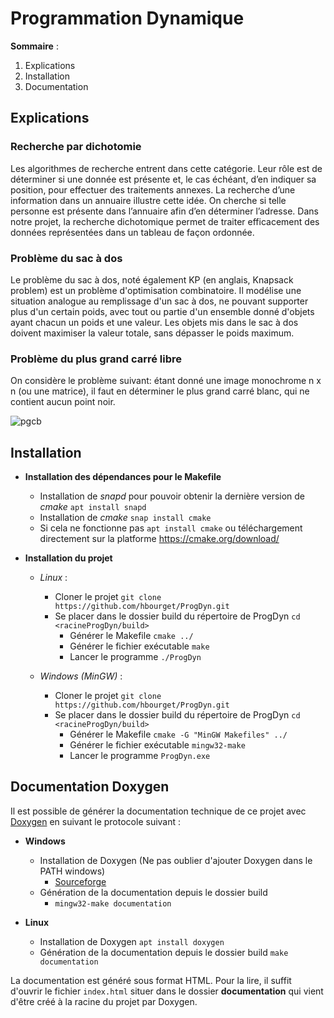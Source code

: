 # Programmation Dynamique

**Sommaire** :

1. Explications
2. Installation
3. Documentation

## Explications
### Recherche par dichotomie
Les algorithmes de recherche entrent dans cette catégorie. Leur rôle est de déterminer si une donnée est présente et, le cas échéant, d’en indiquer sa position, pour effectuer des traitements annexes. La recherche d’une information dans un annuaire illustre cette idée. On cherche si telle personne est présente dans l’annuaire afin d’en déterminer l’adresse. 
Dans notre projet, la recherche dichotomique permet de traiter efficacement des données représentées dans un tableau de façon ordonnée.
### Problème du sac à dos
Le problème du sac à dos, noté également KP (en anglais, Knapsack problem) est un problème d'optimisation combinatoire. Il modélise une situation analogue au remplissage d'un sac à dos, ne pouvant supporter plus d'un certain poids, avec tout ou partie d'un ensemble donné d'objets ayant chacun un poids et une valeur. Les objets mis dans le sac à dos doivent maximiser la valeur totale, sans dépasser le poids maximum.
### Problème du plus grand carré libre
On considère le problème suivant: étant donné une image monochrome n x n (ou une matrice),
il faut en déterminer le plus grand carré blanc, qui ne contient aucun point noir.

![pgcb](https://user-images.githubusercontent.com/57684366/138501041-0fb8cde6-9a7e-4e96-a315-3fa80350699a.png)




## Installation
  - **Installation des dépendances pour le Makefile** 
	  - Installation de *snapd* pour pouvoir obtenir la dernière version de *cmake* `apt install snapd`
	  - Installation de *cmake* `snap install cmake`
	  - Si cela ne fonctionne pas `apt install cmake` ou téléchargement directement sur la platforme https://cmake.org/download/
	  
- **Installation du projet**

	- *Linux* :
	  * Cloner le projet ``git clone https://github.com/hbourget/ProgDyn.git``
	  * Se placer dans le dossier build du répertoire de ProgDyn `cd <racineProgDyn/build>`
	     * Générer le Makefile `cmake ../`
	     * Générer le fichier exécutable  ``make`` 
	     * Lancer le programme `./ProgDyn`

	- *Windows (MinGW)* :
		
		- Cloner le projet ``git clone https://github.com/hbourget/ProgDyn.git``
		 - Se placer dans le dossier build du répertoire de ProgDyn `cd <racineProgDyn/build>`
		     * Générer le Makefile `cmake -G "MinGW Makefiles" ../`
		     * Générer le fichier exécutable  ``mingw32-make`` 
		     * Lancer le programme `ProgDyn.exe`

 

## Documentation Doxygen
Il est possible de générer la documentation technique de ce projet avec [Doxygen](https://www.doxygen.nl/index.html) en suivant le protocole suivant :

* **Windows**
  * Installation de Doxygen (Ne pas oublier d'ajouter Doxygen dans le PATH windows)
    * [Sourceforge](https://sourceforge.net/projects/doxygen/files/rel-1.9.2/)
  * Génération de la documentation depuis le dossier build
    * `mingw32-make documentation`


* **Linux**
  * Installation de Doxygen  ``apt install doxygen``
  * Génération de la documentation depuis le dossier build ``make documentation``

La documentation est généré sous format HTML. Pour la lire, il suffit d'ouvrir le fichier ``index.html`` situer dans le dossier **documentation** qui vient d'être créé à la racine du projet par Doxygen.
